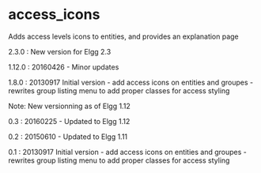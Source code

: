 # access_icons
Adds access levels icons to entities, and provides an explanation page

2.3.0 : New version for Elgg 2.3

1.12.0 : 20160426 - Minor updates

1.8.0 : 20130917 Initial version
	- add access icons on entities and groupes
	- rewrites group listing menu to add proper classes for access styling

Note: New versionning as of Elgg 1.12

0.3 : 20160225 - Updated to Elgg 1.12

0.2 : 20150610 - Updated to Elgg 1.11

0.1 : 20130917 Initial version
	- add access icons on entities and groupes
	- rewrites group listing menu to add proper classes for access styling

